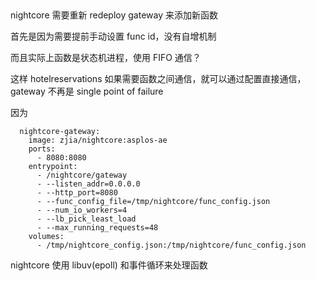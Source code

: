 ##

nightcore 需要重新 redeploy gateway 来添加新函数

首先是因为需要提前手动设置 func id，没有自增机制

而且实际上函数是状态机进程，使用 FIFO 通信？

这样 hotelreservations 如果需要函数之间通信，就可以通过配置直接通信，gateway 不再是 single point of failure

因为

```docker
  nightcore-gateway:
    image: zjia/nightcore:asplos-ae
    ports:
      - 8080:8080
    entrypoint:
      - /nightcore/gateway
      - --listen_addr=0.0.0.0
      - --http_port=8080
      - --func_config_file=/tmp/nightcore/func_config.json
      - --num_io_workers=4
      - --lb_pick_least_load
      - --max_running_requests=48
    volumes:
      - /tmp/nightcore_config.json:/tmp/nightcore/func_config.json
```

nightcore 使用 libuv(epoll) 和事件循环来处理函数
